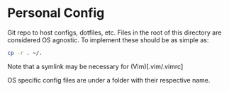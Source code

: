 # Personal Config
Git repo to host configs, dotfiles, etc.
Files in the root of this directory are considered OS agnostic. To implement these should be as simple as:
```bash
cp -r . ~/.
```
Note that a symlink may be necessary for (Vim)[.vim/.vimrc]

OS specific config files are under a folder with their respective name.
